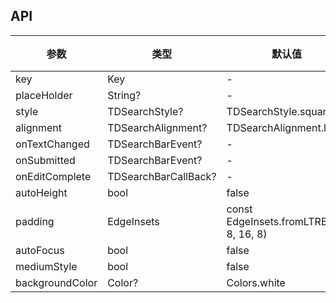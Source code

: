 ## API

| 参数 | 类型 | 默认值 | 说明 |
| --- | --- | --- | --- |
| key | Key | - |  |
| placeHolder | String? | - |  |
| style | TDSearchStyle? | TDSearchStyle.square |  |
| alignment | TDSearchAlignment? | TDSearchAlignment.left |  |
| onTextChanged | TDSearchBarEvent? | - |  |
| onSubmitted | TDSearchBarEvent? | - |  |
| onEditComplete | TDSearchBarCallBack? | - |  |
| autoHeight | bool | false |  |
| padding | EdgeInsets | const EdgeInsets.fromLTRB(16, 8, 16, 8) |  |
| autoFocus | bool | false |  |
| mediumStyle | bool | false |  |
| backgroundColor | Color? | Colors.white |  |
